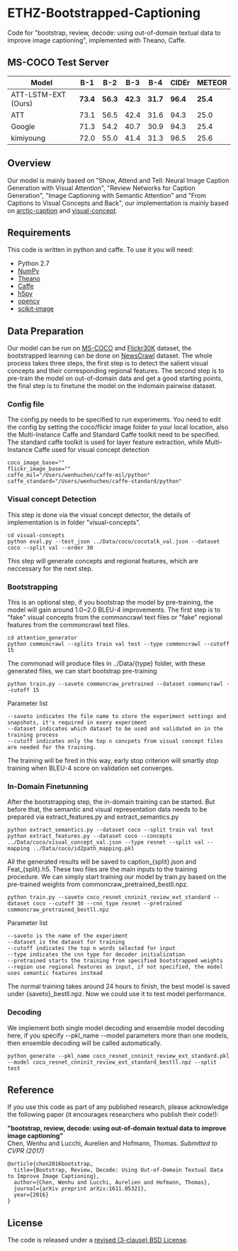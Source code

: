 # ETHZ-Bootstrapped-Captioning
Code for "bootstrap, review, decode: using out-of-domain textual data to improve image captioning", implemented with Theano, Caffe.

## MS-COCO Test Server

| Model | B-1 | B-2 | B-3 | B-4 | CIDEr | METEOR |
|----|----|----|----|----|----|----|
ATT-LSTM-EXT (Ours) | **73.4** | **56.3** | **42.3** | **31.7** | **96.4** | **25.4** |
ATT | 73.1 | 56.5 | 42.4| 31.6 | 94.3 | 25.0 |
Google | 71.3 | 54.2 | 40.7 | 30.9 | 94.3 | 25.4 |
kimiyoung | 72.0 | 55.0 | 41.4 | 31.3 | 96.5 | 25.6 |

## Overview
Our model is mainly based on "Show, Attend and Tell: Neural Image Caption Generation with Visual Attention", "Review Networks for Caption Generation", "Image Captioning with Semantic Attention" and "From Captions to Visual Concepts and Back", our implementation is mainly based on [arctic-caption](1) and [visual-concept](2).

## Requirements
This code is written in python and caffe. To use it you will need:

* Python 2.7
* [NumPy](http://www.numpy.org/)
* [Theano](http://deeplearning.net/software/theano/)
* [Caffe](http://caffe.berkeleyvision.org/)
* [h5py](http://www.h5py.org/)
* [opencv](http://opencv.org/)
* [scikit-image](http://scikit-image.org/)

## Data Preparation
Our model can be run on [MS-COCO](3) and [Flickr30K](4) dataset, the bootstrapped learning can be done on [NewsCrawl](5) dataset. The whole process takes three steps, the first step is to detect the salient visual concepts and their corresponding regional features. The second step is to pre-train the model on out-of-domain data and get a good starting points, the final step is to finetune the model on the indomain pairwise dataset.

### Config file
The config.py needs to be specified to run experiments. You need to edit the config by setting the coco/flickr image folder to your local location, also the Multi-Instance Caffe and Standard Caffe toolkit need to be specified. The standard caffe toolkit is used for layer feature extraction, while Multi-Instance Caffe used for visual concept detection

	coco_image_base=""
	flickr_image_base=""
	caffe_mil="/Users/wenhuchen/caffe-mil/python"
	caffe_standard="/Users/wenhuchen/caffe-standard/python"

### Visual concept Detection
This step is done via the visual concept detector, the details of implementation is in folder "visual-concepts".
	
	cd visual-concepts
	python eval.py --test_json ../Data/coco/cocotalk_val.json --dataset coco --split val --order 30
This step will generate concepts and regional features, which are neccessary for the next step.

### Bootstrapping
This is an optional step, if you bootstrap the model by pre-training, the model will gain around 1.0~2.0 BLEU-4 improvements. The first step is to "fake" visual concepts from the commoncrawl text files or "fake" regional features from the commoncrawl text files.
	
	cd attention_generator
	python commoncrawl --splits train val test --type commoncrawl --cutoff 15
The commonad will produce files in ../Data/{type} folder, with these generated files, we can start bootstrap pre-training
	
	python train.py --saveto commoncraw_pretrained --dataset commoncrawl --cutoff 15
Parameter list

	--saveto indicates the file name to store the experiment settings and snapshots, it's required in every experiment
	--dataset indicates which dataset to be used and validated on in the training process
	--cutoff indicates only the top n concpets from visual concept files are needed for the training. 
The training will be fired in this way, early stop criterion will smartly stop training when BLEU-4 score on validation set converges.

### In-Domain Finetunning
After the bootstrapping step, the in-domain training can be started. But before that, the semantic and visual representation data needs to be prepared via extract_features.py and extract_semantics.py

	python extract_semantics.py --dataset coco --split train val test
	python extract_features.py --dataset coco --concepts ../Data/coco/visual_concept_val.json --type resnet --split val --mapping ../Data/coco/id2path_mapping.pkl
All the generated results will be saved to caption_{split}.json and Feat\_{split}.h5. These two files are the main inputs to the training procedure.
We can simply start training our model by train.py based on the pre-trained weights from commoncraw_pretrained_bestll.npz.
	
	python train.py --saveto coco_resnet_cnninit_review_ext_standard --dataset coco --cutoff 30 --cnn_type resnet --pretrained commoncraw_pretrained_bestll.npz
Parameter list
	
	--saveto is the name of the experiment
	--dataset is the dataset for training
	--cutoff indicates the top n words selected for input
	--type indicates the cnn type for decoder initialization
	--pretrained starts the training from specified bootstrapped weights
	--region use regional features as input, if not specified, the model uses semantic features instead
The normal training takes around 24 hours to finish, the best model is saved under {saveto}_bestll.npz. Now we could use it to test model performance.

### Decoding
We implement both single model decoding and ensemble model decoding here, if you specify --pkl_name --model parameters more than one models, then ensemble decoding will be called automatically.
	
	python generate --pkl_name coco_resnet_cnninit_review_ext_standard.pkl --model coco_resnet_cnninit_review_ext_standard_bestll.npz --split test

## Reference

If you use this code as part of any published research, please acknowledge the
following paper (it encourages researchers who publish their code!):

**"bootstrap, review, decode: using out-of-domain textual data to improve image captioning"**  
Chen, Wenhu and Lucchi, Aurelien and Hofmann, Thomas. *Submitted to CVPR (2017)*

    @article{chen2016bootstrap,
      title={Bootstrap, Review, Decode: Using Out-of-Domain Textual Data to Improve Image Captioning},
      author={Chen, Wenhu and Lucchi, Aurelien and Hofmann, Thomas},
      journal={arXiv preprint arXiv:1611.05321},
      year={2016}
    }

## License

The code is released under a [revised (3-clause) BSD License](http://directory.fsf.org/wiki/License:BSD_3Clause).

[1]: https://github.com/kelvinxu/arctic-captions
[2]: https://github.com/s-gupta/visual-concepts
[3]: http://mscoco.org/
[4]: http://shannon.cs.illinois.edu/DenotationGraph/
[5]: http://www.statmt.org/wmt11/translation-task.html#download

